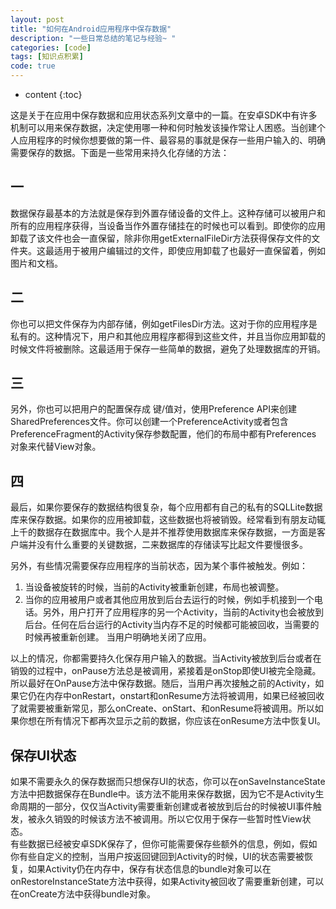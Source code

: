 ```yaml
---
layout: post
title: "如何在Android应用程序中保存数据"
description: "一些日常总结的笔记与经验~ "
categories: [code]
tags: [知识点积累]
code: true
--- 
```


* content
{:toc}

这是关于在应用中保存数据和应用状态系列文章中的一篇。在安卓SDK中有许多机制可以用来保存数据，决定使用哪一种和何时触发该操作常让人困惑。当创建个人应用程序的时候你想要做的第一件、最容易的事就是保存一些用户输入的、明确需要保存的数据。下面是一些常用来持久化存储的方法：  

## 一
数据保存最基本的方法就是保存到外置存储设备的文件上。这种存储可以被用户和所有的应用程序获得，当设备当作外置存储挂在的时候也可以看到。即使你的应用卸载了该文件也会一直保留，除非你用getExternalFileDir方法获得保存文件的文件夹。这最适用于被用户编辑过的文件，即使应用卸载了也最好一直保留着，例如图片和文档。   
  
## 二 
你也可以把文件保存为内部存储，例如getFilesDir方法。这对于你的应用程序是私有的。这种情况下，用户和其他应用程序都得到这些文件，并且当你应用卸载的时候文件将被删除。这最适用于保存一些简单的数据，避免了处理数据库的开销。    

## 三  
另外，你也可以把用户的配置保存成 键/值对，使用Preference API来创建SharedPreferences文件。你可以创建一个PreferenceActivity或者包含PreferenceFragment的Activity保存参数配置，他们的布局中都有Preferences 对象来代替View对象。    

## 四  
最后，如果你要保存的数据结构很复杂，每个应用都有自己的私有的SQLLite数据库来保存数据。如果你的应用被卸载，这些数据也将被销毁。经常看到有朋友动辄上千的数据存在数据库中。我个人是并不推荐使用数据库来保存数据，一方面是客户端并没有什么重要的关键数据，二来数据库的存储读写比起文件要慢很多。   

另外，有些情况需要保存应用程序的当前状态，因为某个事件被触发。例如：  
1. 当设备被旋转的时候，当前的Activity被重新创建，布局也被调整。  
2. 当你的应用被用户或者其他应用放到后台去运行的时候，例如手机接到一个电话。另外，用户打开了应用程序的另一个Activity，当前的Activity也会被放到后台。任何在后台运行的Activity当内存不足的时候都可能被回收，当需要的时候再被重新创建。
当用户明确地关闭了应用。  
    
以上的情况，你都需要持久化保存用户输入的数据。当Activity被放到后台或者在销毁的过程中，onPause方法总是被调用，紧接着是onStop即使UI被完全隐藏。所以最好在OnPause方法中保存数据。随后，当用户再次接触之前的Activity，如果它仍在内存中onRestart，onstart和onResume方法将被调用，如果已经被回收了就需要被重新常见，那么onCreate、onStart、和onResume将被调用。所以如果你想在所有情况下都再次显示之前的数据，你应该在onResume方法中恢复UI。  

## 保存UI状态
如果不需要永久的保存数据而只想保存UI的状态，你可以在onSaveInstanceState方法中把数据保存在Bundle中。该方法不能用来保存数据，因为它不是Activity生命周期的一部分，仅仅当Activity需要重新创建或者被放到后台的时候被UI事件触发，被永久销毁的时候该方法不被调用。所以它仅用于保存一些暂时性View状态。  
有些数据已经被安卓SDK保存了，但你可能需要保存些额外的信息，例如，假如你有些自定义的控制，当用户按返回键回到Activity的时候，UI的状态需要被恢复，如果Activity仍在内存中，保存有状态信息的bundle对象可以在onRestoreInstanceState方法中获得，如果Activity被回收了需要重新创建，可以在onCreate方法中获得bundle对象。  